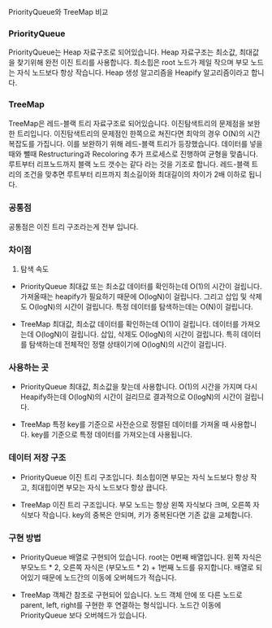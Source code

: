 PriorityQueue와 TreeMap 비교

### PriorityQueue
PriorityQueue는 Heap 자료구조로 되어있습니다.
Heap 자료구조는 최소값, 최대값을 찾기위해 완전 이진 트리를 사용합니다.
최소힙은 root 노드가 제일 작으며 부모 노드는 자식 노드보다 항상 작습니다.
Heap 생성 알고리즘을 Heapify 알고리즘이라고 합니다.

### TreeMap
TreeMap은 레드-블랙 트리 자료구조로 되어있습니다. 이진탐색트리의 문제점을 보완한 트리입니다.
이진탐색트리의 문제점인 한쪽으로 쳐진다면 최악의 경우 O(N)의 시간복잡도를 가집니다. 이를 보완하기 위해 레드-블랙 트리가 등장했습니다.
데이터를 넣을때와 뺄때 Restructuring과 Recoloring 추가 프로세스로 진행하여 균형을 맞춥니다.
루트부터 리프노드까지 블랙 노드 갯수는 같다 라는 것을 기조로 합니다.
레드-블랙 트리의 조건을 맞추면 루트부터 리프까지 최소길이와 최대길이의 차이가 2배 이하로 됩니다.

### 공통점
공통점은 이진 트리 구조라는게 전부 입니다.

### 차이점
1. 탐색 속도
- PriorityQueue
최대값 또는 최소값 데이터를 확인하는데 O(1)의 시간이 걸립니다.
가져올때는 heapify가 필요하기 때문에 O(logN)이 걸립니다.
그리고 삽입 및 삭제도 O(logN)의 시간이 걸립니다.
특정 데이터를 탐색하는데는 O(N)이 걸립니다.

- TreeMap
최대값, 최소값 데이터를 확인하는데 O(1)이 걸립니다.
데이터를 가져오는데 O(logN)이 걸립니다.
삽입, 삭제도 O(logN)의 시간이 걸립니다.
특히 데이터를 탐색하는데 전체적인 정렬 상태이기에 O(logN)의 시간이 걸립니다.

### 사용하는 곳
- PriorityQueue
최대값, 최소값을 찾는데 사용합니다. O(1)의 시간을 가지며 다시 Heapify하는데 O(logN)의 시간이 걸리므로
결과적으로 O(logN)의 시간이 걸립니다.

- TreeMap
특정 key를 기준으로 사전순으로 정렬된 데이터를 가져올 때 사용합니다.
key를 기준으로 특정 데이터를 가져오는데 사용됩니다.

### 데이터 저장 구조
- PriorityQueue
이진 트리 구조입니다. 최소힙이면 부모는 자식 노드보다 항상 작고, 최대힙이면 부모는 자식 노드보다 항상 큽니다.

- TreeMap
이진 트리 구조입니다. 부모 노드는 항상 왼쪽 자식보다 크며, 오른쪽 자식보다 작습니다.
key의 중복은 안되며, 키가 중복된다면 기존 값을 교체합니다.

### 구현 방법
- PriorityQueue
배열로 구현되어 있습니다. root는 0번째 배열입니다. 왼쪽 자식은 부모노드 * 2, 오른쪽 자식은 (부모노드 * 2) + 1번째 노드를 유지합니다.
배열로 되어있기 때문에 노드간의 이동에 오버헤드가 적습니다.

- TreeMap
객체간 참조로 구현되어 있습니다.
노드 객체 안에 또 다른 노드로 parent, left, right를 구현한 후 연결하는 형식입니다.
노드간 이동에 PriorityQueue 보다 오버헤드가 있습니다.
